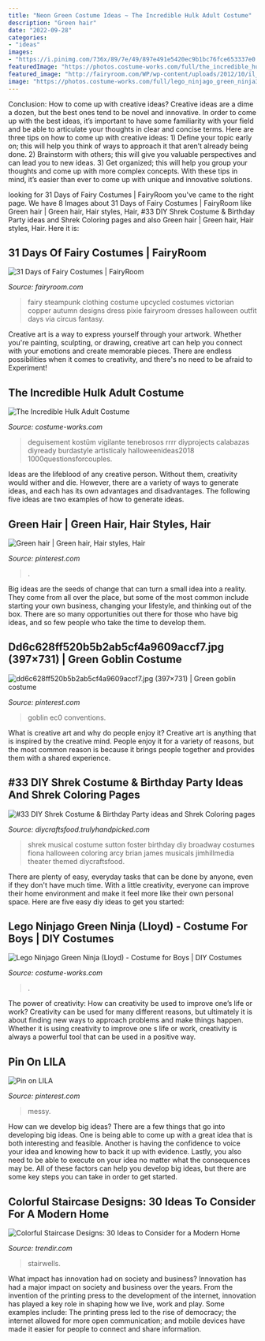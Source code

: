 ```yaml
---
title: "Neon Green Costume Ideas ~ The Incredible Hulk Adult Costume"
description: "Green hair"
date: "2022-09-28"
categories:
- "ideas"
images:
- "https://i.pinimg.com/736x/89/7e/49/897e491e5420ec9b1bc76fce653337e0.jpg"
featuredImage: "https://photos.costume-works.com/full/the_incredible_hulk.jpg"
featured_image: "http://fairyroom.com/WP/wp-content/uploads/2012/10/il_fullxfull.376043815_6y41.jpeg"
image: "https://photos.costume-works.com/full/lego_ninjago_green_ninja3.jpg"
---
```



Conclusion: How to come up with creative ideas?
Creative ideas are a dime a dozen, but the best ones tend to be novel and innovative. In order to come up with the best ideas, it’s important to have some familiarity with your field and be able to articulate your thoughts in clear and concise terms. Here are three tips on how to come up with creative ideas: 1) Define your topic early on; this will help you think of ways to approach it that aren’t already being done. 2) Brainstorm with others; this will give you valuable perspectives and can lead you to new ideas. 3) Get organized; this will help you group your thoughts and come up with more complex concepts. With these tips in mind, it’s easier than ever to come up with unique and innovative solutions.

	

		
looking for 31 Days of Fairy Costumes | FairyRoom you've came to the right page. We have 8 Images about 31 Days of Fairy Costumes | FairyRoom like Green hair | Green hair, Hair styles, Hair, #33 DIY Shrek Costume &amp; Birthday Party ideas and Shrek Coloring pages and also Green hair | Green hair, Hair styles, Hair. Here it is:
		
    
## 31 Days Of Fairy Costumes | FairyRoom

<img loading=lazy src="http://fairyroom.com/WP/wp-content/uploads/2012/10/il_fullxfull.376043815_6y41.jpeg" onerror="this.onerror=null;this.src='https://tse2.mm.bing.net/th?id=OIP.uhkWT1fQNmgTU6q2a-dM6QHaJ4&amp;pid=15.1';" alt="31 Days of Fairy Costumes | FairyRoom">

_Source: fairyroom.com_

>fairy steampunk clothing costume upcycled costumes victorian copper autumn designs dress pixie fairyroom dresses halloween outfit days via circus fantasy. 

	

Creative art is a way to express yourself through your artwork. Whether you're painting, sculpting, or drawing, creative art can help you connect with your emotions and create memorable pieces. There are endless possibilities when it comes to creativity, and there's no need to be afraid to Experiment!

    
## The Incredible Hulk Adult Costume

<img loading=lazy src="https://photos.costume-works.com/full/the_incredible_hulk.jpg" onerror="this.onerror=null;this.src='https://tse2.mm.bing.net/th?id=OIP.gtEXRpTLlIwljQTt9LOR9wHaNX&amp;pid=15.1';" alt="The Incredible Hulk Adult Costume">

_Source: costume-works.com_

>deguisement kostüm vigilante tenebrosos rrrr diyprojects calabazas diyready burdastyle artisticaly halloweenideas2018 1000questionsforcouples. 

	

Ideas are the lifeblood of any creative person. Without them, creativity would wither and die. However, there are a variety of ways to generate ideas, and each has its own advantages and disadvantages. The following five ideas are two examples of how to generate ideas.

    
## Green Hair | Green Hair, Hair Styles, Hair

<img loading=lazy src="https://i.pinimg.com/736x/89/7e/49/897e491e5420ec9b1bc76fce653337e0.jpg" onerror="this.onerror=null;this.src='https://tse2.mm.bing.net/th?id=OIP.kTU_Q1nw2QwPQOIFyZiAHgHaJ9&amp;pid=15.1';" alt="Green hair | Green hair, Hair styles, Hair">

_Source: pinterest.com_

>. 

	

Big ideas are the seeds of change that can turn a small idea into a reality. They come from all over the place, but some of the most common include starting your own business, changing your lifestyle, and thinking out of the box. There are so many opportunities out there for those who have big ideas, and so few people who take the time to develop them.

    
## Dd6c628ff520b5b2ab5cf4a9609accf7.jpg (397×731) | Green Goblin Costume

<img loading=lazy src="https://i.pinimg.com/736x/68/d7/5d/68d75d12015ec1ace22bb31512318411--green-goblin-costume-marvel-cosplay.jpg" onerror="this.onerror=null;this.src='https://tse1.mm.bing.net/th?id=OIP.bIgTsTzEdxSNdg7mVLMQMQAAAA&amp;pid=15.1';" alt="dd6c628ff520b5b2ab5cf4a9609accf7.jpg (397×731) | Green goblin costume">

_Source: pinterest.com_

>goblin ec0 conventions. 

	

What is creative art and why do people enjoy it?
Creative art is anything that is inspired by the creative mind. People enjoy it for a variety of reasons, but the most common reason is because it brings people together and provides them with a shared experience.

    
## #33 DIY Shrek Costume &amp; Birthday Party Ideas And Shrek Coloring Pages

<img loading=lazy src="https://diycraftsfood.trulyhandpicked.com/wp-content/uploads/2016/07/Shrek-party-costume-idea_mg.jpg" onerror="this.onerror=null;this.src='https://tse2.mm.bing.net/th?id=OIP.ZXm2di_yVVukpe24Iw4djQHaLZ&amp;pid=15.1';" alt="#33 DIY Shrek Costume &amp; Birthday Party ideas and Shrek Coloring pages">

_Source: diycraftsfood.trulyhandpicked.com_

>shrek musical costume sutton foster birthday diy broadway costumes fiona halloween coloring arcy brian james musicals jimhillmedia theater themed diycraftsfood. 

	

There are plenty of easy, everyday tasks that can be done by anyone, even if they don't have much time. With a little creativity, everyone can improve their home environment and make it feel more like their own personal space. Here are five easy diy ideas to get you started: 

    
## Lego Ninjago Green Ninja (Lloyd) - Costume For Boys | DIY Costumes

<img loading=lazy src="https://photos.costume-works.com/full/lego_ninjago_green_ninja3.jpg" onerror="this.onerror=null;this.src='https://tse2.mm.bing.net/th?id=OIP.9bYc_KfYCLCRaD6gg2yyYAHaMo&amp;pid=15.1';" alt="Lego Ninjago Green Ninja (Lloyd) - Costume for Boys | DIY Costumes">

_Source: costume-works.com_

>. 

	

The power of creativity: How can creativity be used to improve one’s life or work?
Creativity can be used for many different reasons, but ultimately it is about finding new ways to approach problems and make things happen. Whether it is using creativity to improve one s life or work, creativity is always a powerful tool that can be used in a positive way.

    
## Pin On LILA

<img loading=lazy src="https://i.pinimg.com/736x/39/80/59/398059fe4f4cd9b9e304de8805769dc0.jpg" onerror="this.onerror=null;this.src='https://tse2.mm.bing.net/th?id=OIP.-fQL9r1Vdpy2G470Q_CA5gHaJ3&amp;pid=15.1';" alt="Pin on LILA">

_Source: pinterest.com_

>messy. 

	

How can we develop big ideas?
There are a few things that go into developing big ideas. One is being able to come up with a great idea that is both interesting and feasible. Another is having the confidence to voice your idea and knowing how to back it up with evidence. Lastly, you also need to be able to execute on your idea no matter what the consequences may be. All of these factors can help you develop big ideas, but there are some key steps you can take in order to get started.

    
## Colorful Staircase Designs: 30 Ideas To Consider For A Modern Home

<img loading=lazy src="https://cdn.trendir.com/wp-content/uploads/old/interiors/2016/02/08/8a-colour-iffic-staircase-designs-contemporary-homes.jpg" onerror="this.onerror=null;this.src='https://tse1.mm.bing.net/th?id=OIP.h7znUwvS9Y8uSTWKd0LKdgHaLH&amp;pid=15.1';" alt="Colorful Staircase Designs: 30 Ideas to Consider for a Modern Home">

_Source: trendir.com_

>stairwells. 

	

What impact has innovation had on society and business?
Innovation has had a major impact on society and business over the years. From the invention of the printing press to the development of the internet, innovation has played a key role in shaping how we live, work and play. Some examples include: The printing press led to the rise of democracy; the internet allowed for more open communication; and mobile devices have made it easier for people to connect and share information.

